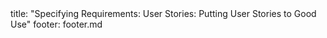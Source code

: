 <frontmatter>
title: "Specifying Requirements: User Stories: Putting User Stories to Good Use"
footer: footer.md
</frontmatter>

<include src="unit-inPage-asFlat.md" boilerplate />